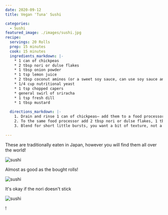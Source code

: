 ```yaml
---
date: 2020-09-12
title: Vegan 'Tuna' Sushi

categories:
  - Sushi
featured_image: ./images/sushi.jpg
recipe:
  servings: 20 Rolls
  prep: 15 minutes
  cook: 15 minutes
  ingredients_markdown: |-
    * 1 can of chickpeas
    * 2 tbsp nori or dulse flakes
    * 1 tbsp onion powder
    * 1 tsp lemon juice
    * 2 tbsp coconut aminos (or a sweet soy sauce, can use soy sauce and maple)
    * 1/4 cup nutritional yeast
    * 1 tsp chopped capers
    * general swirl of sriracha
    * 1 tsp fresh dill
    * 1 tbsp mustard
    
  directions_markdown: |-
    1. Drain and rinse 1 can of chickpeas— add them to a food processor
    2. To the same food processor add 2 tbsp nori or dulse flakes, 1 tbsp onion powder, 1 tsp garlic powder, 1 tsp lemon juice, 2 tbsp coconut aminos (or a sweet soy sauce, can use soy sauce and maple), 1/4 cup nutritional yeast, general swirl of sriracha, 1 tsp chopped capers, 1 tsp fresh dill and 1 tbsp mustard
    3. Blend for short little bursts, you want a bit of texture, not a paste. Adjust salt if you need a little extra. Can also add vegan mayo if you’re keen but I’m keeping this whole food plant based 
   
---
```

These are traditionally eaten in Japan, however you will find them all over the world! 

![sushi](https://imgbox.com/zvvrtIXs)

Almost as good as the bought rolls! 

![sushi](https://imgbox.com/zvvrtIXs)

It's okay if the nori doesn't stick

![sushi](https://imgbox.com/zvvrtIXs)

!
